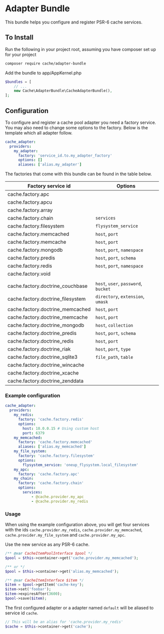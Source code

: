 # Adapter Bundle

This bundle helps you configure and register PSR-6 cache services. 

## To Install

Run the following in your project root, assuming you have composer set up for your project

```sh
composer require cache/adapter-bundle
```

Add the bundle to app/AppKernel.php

```php
$bundles = [
    // ...
    new Cache\AdapterBundle\CacheAdapterBundle(),
];
```

## Configuration

To configure and register a cache pool adapter you need a factory service. You may also need to change some options to 
the factory. Below is the template which all adapter follow. 

```yaml
cache_adapter:
  providers:
    my_adapter:
      factory: 'service_id.to.my_adapter_factory'
      options: []
      aliases: ['alias.my_adapter']
```

The factories that come with this bundle can be found in the table below. 

| Factory service id | Options | 
| ------------------ | ------- |
| cache.factory.apc |  |
| cache.factory.apcu |  |
| cache.factory.array |  |
| cache.factory.chain | `services` |
| cache.factory.filesystem | `flysystem_service` |
| cache.factory.memcached | `host`, `port` |
| cache.factory.memcache | `host`, `port` |
| cache.factory.mongodb | `host`, `port`, `namespace` |
| cache.factory.predis | `host`, `port`, `schema` |
| cache.factory.redis | `host`, `port`, `namespace` |
| cache.factory.void |  |
| | |
| cache.factory.doctrine_couchbase | `host`, `user`, `password`, `bucket` |
| cache.factory.doctrine_filesystem | `directory`, `extension`, `umask` |
| cache.factory.doctrine_memcached | `host`, `port` |
| cache.factory.doctrine_memcache | `host`, `port` |
| cache.factory.doctrine_mongodb | `host`, `collection` |
| cache.factory.doctrine_predis | `host`, `port`, `schema` |
| cache.factory.doctrine_redis | `host`, `port` |
| cache.factory.doctrine_riak | `host`, `port`, `type` |
| cache.factory.doctrine_sqlite3 | `file_path`, `table` |
| cache.factory.doctrine_wincache |  |
| cache.factory.doctrine_xcache |  |
| cache.factory.doctrine_zenddata |  |


### Example configuration

```yaml
cache_adapter:
  providers:
    my_redis:
      factory: 'cache.factory.redis'
      options: 
        host: 10.0.0.15 # Using custom host
        port: 6379
    my_memcached:
      factory: 'cache.factory.memcached'
      aliases: ['alias.my_memcached']
    my_file_system:
      factory: 'cache.factory.filesystem'
      options:
        flysystem_service: 'oneup_flysystem.local_filesystem'
    my_apc:
      factory: 'cache.factory.apc' 
    my_chain:
      factory: 'cache.factory.chain'
      options:
        services:
            - @cache.provider.my_apc
            - @cache.provider.my_redis
```


### Usage

When using the example configuration above, you will get four services with the ids `cache.provider.my_redis`,
 `cache.provider.my_memcached`, `cache.provider.my_file_system` and `cache.provider.my_apc`.

Use the new service as any PSR-6 cache. 
 
``` php
/** @var CacheItemPoolInterface $pool */
$pool = $this->container->get('cache.provider.my_memcached');

/** or */
$pool = $this->container->get('alias.my_memcached');

/** @var CacheItemInterface $item */
$item = $pool->getItem('cache-key');
$item->set('foobar');
$item->expiresAfter(3600);
$pool->save($item);
```

The first configured adapter or a adapter named `default` will be aliased to service id `cache`.

``` php
// This will be an alias for 'cache.provider.my_redis'
$cache = $this->container->get('cache');
```